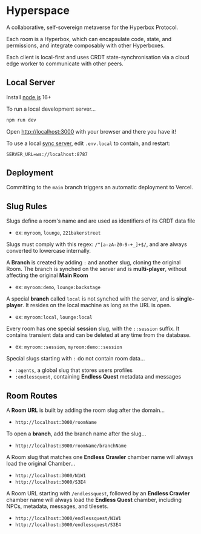 
# Hyperspace

A collaborative, self-sovereign metaverse for the Hyperbox Protocol.

Each room is a Hyperbox, which can encapsulate code, state, and permissions, and integrate composably with other Hyperboxes.

Each client is local-first and uses CRDT state-synchronisation via a cloud edge worker to communicate with other peers.


## Local Server

Install [node.js](https://nodejs.org/en/download) 16+

To run a local development server...

```bash
npm run dev
```

Open [http://localhost:3000](http://localhost:3000) with your browser and there you have it!

To use a local [sync server](https://github.com/funDAOmental/hyperbox-server), edit `.env.local` to contain, and restart:

```
SERVER_URL=ws://localhost:8787
```


## Deployment

Committing to the `main` branch triggers an automatic deployment to Vercel.


## Slug Rules

Slugs define a room's name and are used as identifiers of its CRDT data file

* ex: `myroom`, `lounge`, `221bakerstreet`

Slugs must comply with this regex: `/^[a-zA-Z0-9-+_]+$/`, and are always converted to lowercase internally.

A **Branch** is created by adding `:` and another slug, cloning the original Room. The branch is synched on the server and is **multi-player**, without affecting the original **Main Room**

* ex: `myroom:demo`, `lounge:backstage`

A special **branch** called `local` is not synched with the server, and is **single-player**. It resides on the local machine as long as the URL is open.

* ex: `myroom:local`, `lounge:local`

Every room has one special **session** slug, with the `::session` suffix. It contains transient data and can be deleted at any time from the database.

* ex: `myroom::session`, `myroom:demo::session`

Special slugs starting with `:` do not contain room data...

* `:agents`, a global slug that stores users profiles 
* `:endlessquest`, containing **Endless Quest** metadata and messages


## Room Routes

A **Room URL** is built by adding the room slug after the domain...

* `http://localhost:3000/roomName`

To open a **branch**, add the branch name after the slug...

* `http://localhost:3000/roomName/branchName`

A Room slug that matches one **Endless Crawler** chamber name will always load the original Chamber...

* `http://localhost:3000/N1W1`
* `http://localhost:3000/S3E4`

A Room URL starting with `/endlessquest`, followed by an **Endless Crawler** chamber name will always load the **Endless Quest** chamber, including NPCs, metadata, messages, and tilesets.

* `http://localhost:3000/endlessquest/N1W1`
* `http://localhost:3000/endlessquest/S3E4`




